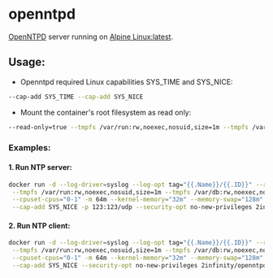 # openntpd

[OpenNTPD](http://www.openntpd.org/) server running on [Alpine Linux:latest](https://hub.docker.com/_/alpine/).

## Usage:

* Openntpd required Linux capabilities SYS_TIME and SYS_NICE:
```sh
--cap-add SYS_TIME --cap-add SYS_NICE
```
* Mount the container's root filesystem as read only:
```sh
--read-only=true --tmpfs /var/run:rw,noexec,nosuid,size=1m --tmpfs /var/db:rw,noexec,nosuid,size=8m
```

### Examples:

#### 1. Run NTP server:
```sh
docker run -d --log-driver=syslog --log-opt tag="{{.Name}}/{{.ID}}" --restart=always --name ntpd --read-only=true \
 --tmpfs /var/run:rw,noexec,nosuid,size=1m --tmpfs /var/db:rw,noexec,nosuid,size=8m \
 --cpuset-cpus="0-1" -m 64m --kernel-memory="32m" --memory-swap="128m" --cap-add SYS_TIME \
 --cap-add SYS_NICE -p 123:123/udp --security-opt no-new-privileges 2infinity/openntpd:latest
```
#### 2. Run NTP client:
```sh
docker run -d --log-driver=syslog --log-opt tag="{{.Name}}/{{.ID}}" --restart=always --name ntpd --read-only=true \
 --tmpfs /var/run:rw,noexec,nosuid,size=1m --tmpfs /var/db:rw,noexec,nosuid,size=8m \
 --cpuset-cpus="0-1" -m 64m --kernel-memory="32m" --memory-swap="128m" --cap-add SYS_TIME \
 --cap-add SYS_NICE --security-opt no-new-privileges 2infinity/openntpd:latest ntpd -d -f /etc/ntp-client.conf
```

